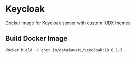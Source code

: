 # Keycloak
Docker image for Keycloak server with custom IUDX themes

## Build Docker Image
```sh
docker build -t ghcr.io/datakaveri/keycloak:18.0.1-3 .
```